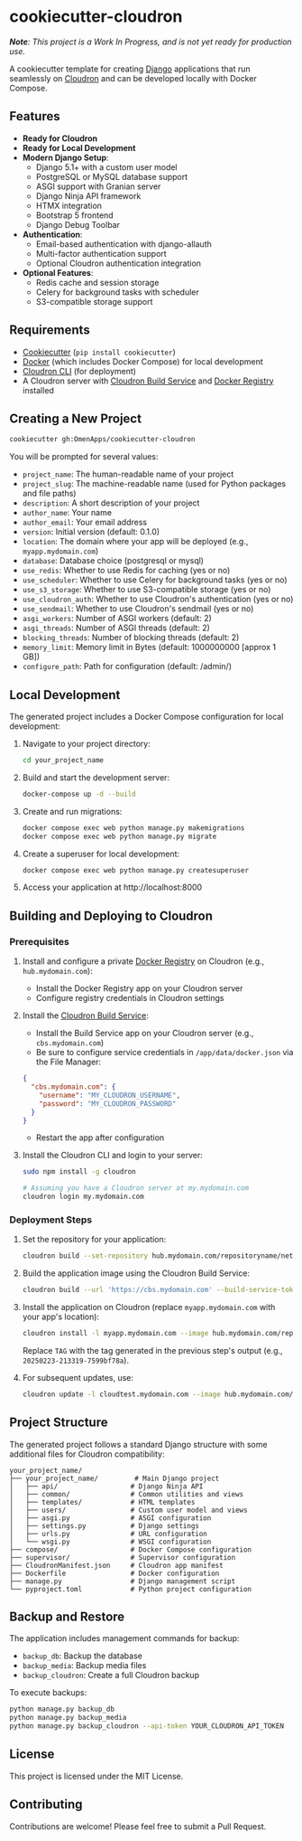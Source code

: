 
# cookiecutter-cloudron

_**Note**: This project is a Work In Progress, and is not yet ready for production use._

A cookiecutter template for creating [Django](https://www.djangoproject.com/) applications that run seamlessly on [Cloudron](https://cloudron.io/) and can be developed locally with Docker Compose.

## Features

- **Ready for Cloudron**
- **Ready for Local Development**
- **Modern Django Setup**: 
  - Django 5.1+ with a custom user model
  - PostgreSQL or MySQL database support
  - ASGI support with Granian server
  - Django Ninja API framework
  - HTMX integration
  - Bootstrap 5 frontend
  - Django Debug Toolbar
- **Authentication**:
  - Email-based authentication with django-allauth
  - Multi-factor authentication support
  - Optional Cloudron authentication integration
- **Optional Features**:
  - Redis cache and session storage
  - Celery for background tasks with scheduler
  - S3-compatible storage support

## Requirements

- [Cookiecutter](https://cookiecutter.readthedocs.io/en/latest/installation.html) (`pip install cookiecutter`)
- [Docker](https://docs.docker.com/get-docker/) (which includes Docker Compose) for local development
- [Cloudron CLI](https://docs.cloudron.io/command-line/) (for deployment)
- A Cloudron server with [Cloudron Build Service](https://docs.cloudron.io/apps/build-service/) and [Docker Registry](https://docs.cloudron.io/apps/docker-registry/) installed

## Creating a New Project

```bash
cookiecutter gh:OmenApps/cookiecutter-cloudron
```

You will be prompted for several values:

- `project_name`: The human-readable name of your project
- `project_slug`: The machine-readable name (used for Python packages and file paths)
- `description`: A short description of your project
- `author_name`: Your name
- `author_email`: Your email address
- `version`: Initial version (default: 0.1.0)
- `location`: The domain where your app will be deployed (e.g., `myapp.mydomain.com`)
- `database`: Database choice (postgresql or mysql)
- `use_redis`: Whether to use Redis for caching (yes or no)
- `use_scheduler`: Whether to use Celery for background tasks (yes or no)
- `use_s3_storage`: Whether to use S3-compatible storage (yes or no)
- `use_cloudron_auth`: Whether to use Cloudron's authentication (yes or no)
- `use_sendmail`: Whether to use Cloudron's sendmail (yes or no)
- `asgi_workers`: Number of ASGI workers (default: 2)
- `asgi_threads`: Number of ASGI threads (default: 2)
- `blocking_threads`: Number of blocking threads (default: 2)
- `memory_limit`: Memory limit in Bytes (default: 1000000000 [approx 1 GB])
- `configure_path`: Path for configuration (default: /admin/)

## Local Development

The generated project includes a Docker Compose configuration for local development:

1. Navigate to your project directory:
   ```bash
   cd your_project_name
   ```

2. Build and start the development server:
   ```bash
   docker-compose up -d --build
   ```

3. Create and run migrations:
   ```bash
   docker compose exec web python manage.py makemigrations
   docker compose exec web python manage.py migrate
   ```

4. Create a superuser for local development:
   ```bash
   docker compose exec web python manage.py createsuperuser
   ```

5. Access your application at http://localhost:8000

## Building and Deploying to Cloudron

### Prerequisites

1. Install and configure a private [Docker Registry](https://docs.cloudron.io/apps/docker-registry/) on Cloudron (e.g., `hub.mydomain.com`):
   - Install the Docker Registry app on your Cloudron server
   - Configure registry credentials in Cloudron settings

2. Install the [Cloudron Build Service](https://docs.cloudron.io/apps/build-service/):
   - Install the Build Service app on your Cloudron server (e.g., `cbs.mydomain.com`)
   - Be sure to configure service credentials in `/app/data/docker.json` via the File Manager:
   ```json
   {
     "cbs.mydomain.com": {
       "username": "MY_CLOUDRON_USERNAME",
       "password": "MY_CLOUDRON_PASSWORD"
     }
   }
   ```
   - Restart the app after configuration

3. Install the Cloudron CLI and login to your server:
   ```bash
   sudo npm install -g cloudron

   # Assuming you have a Cloudron server at my.mydomain.com
   cloudron login my.mydomain.com
   ```

### Deployment Steps

1. Set the repository for your application:
   ```bash
   cloudron build --set-repository hub.mydomain.com/repositoryname/net.mydomain.appname
   ```

2. Build the application image using the Cloudron Build Service:
   ```bash
   cloudron build --url 'https://cbs.mydomain.com' --build-service-token YOUR_TOKEN
   ```

3. Install the application on Cloudron (replace `myapp.mydomain.com` with your app's location):
   ```bash
   cloudron install -l myapp.mydomain.com --image hub.mydomain.com/repositoryname/net.mydomain.appname:TAG
   ```
   Replace `TAG` with the tag generated in the previous step's output (e.g., `20250223-213319-7599bf78a`).

4. For subsequent updates, use:
   ```bash
   cloudron update -l cloudtest.mydomain.com --image hub.mydomain.com/repositoryname/net.mydomain.appname:NEW_TAG
   ```

## Project Structure

The generated project follows a standard Django structure with some additional files for Cloudron compatibility:

```
your_project_name/
├── your_project_name/         # Main Django project
│   ├── api/                  # Django Ninja API
│   ├── common/               # Common utilities and views
│   ├── templates/            # HTML templates
│   ├── users/                # Custom user model and views
│   ├── asgi.py               # ASGI configuration
│   ├── settings.py           # Django settings
│   ├── urls.py               # URL configuration
│   └── wsgi.py               # WSGI configuration
├── compose/                  # Docker Compose configuration
├── supervisor/               # Supervisor configuration
├── CloudronManifest.json     # Cloudron app manifest
├── Dockerfile                # Docker configuration
├── manage.py                 # Django management script
└── pyproject.toml            # Python project configuration
```

## Backup and Restore

The application includes management commands for backup:

- `backup_db`: Backup the database
- `backup_media`: Backup media files
- `backup_cloudron`: Create a full Cloudron backup

To execute backups:

```bash
python manage.py backup_db
python manage.py backup_media
python manage.py backup_cloudron --api-token YOUR_CLOUDRON_API_TOKEN
```

## License

This project is licensed under the MIT License.

## Contributing

Contributions are welcome! Please feel free to submit a Pull Request.
